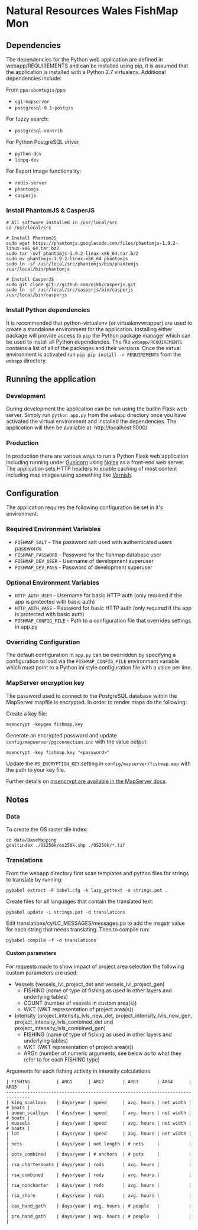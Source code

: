 Natural Resources Wales FishMap Mon
===================================

Dependencies
------------

The dependencies for the Python web application are defined in webapp/REQUIREMENTS and can be installed using pip, it is assumed that the application is installed with a Python 2.7 virtualenv. Additional dependencies include:

From `ppa:ubuntugis/ppa`:

* `cgi-mapserver`
* `postgresql-9.1-postgis`

For fuzzy search:

* `postgresql-contrib`

For Python PostgreSQL driver

* `python-dev`
* `libpq-dev`

For Export Image functionality:

* `redis-server`
* `phantomjs`
* `casperjs`

### Install PhantomJS & CasperJS

    # All software installed in /usr/local/src
    cd /usr/local/src

    # Install PhantomJS
    sudo wget https://phantomjs.googlecode.com/files/phantomjs-1.9.2-linux-x86_64.tar.bz2
    sudo tar -xvf phantomjs-1.9.2-linux-x86_64.tar.bz2
    sudo mv phantomjs-1.9.2-linux-x86_64 phantomjs
    sudo ln -sf /usr/local/src/phantomjs/bin/phantomjs /usr/local/bin/phantomjs

    # Install CasperJS
    sudo git clone git://github.com/n1k0/casperjs.git
    sudo ln -sf /usr/local/src/casperjs/bin/casperjs /usr/local/bin/casperjs

### Install Python dependencies

It is recommended that python-virtualenv (or virtualenvwrapper) are used to create a standalone environment for the application. Installing either package will provide access to `pip` the Python package manager which can be used to install all Python dependencies. The file `webapp/REQUIREMENTS` contains a list of all of the packages and their versions. Once the virtual environment is activated run `pip pip install -r REQUIREMENTS` from the `webapp` directory.

Running the application
-----------------------

### Development

During development the application can be run using the builtin Flask web server. Simply run `python app.py` from the `webapp` directory once you have activated the virtual environment and installed the dependencies. The application will then be available at: http://localhost:5000/

### Production

In production there are various ways to run a Python Flask web application including running under [Gunicorn](http://gunicorn.org/) using [Nginx](http://nginx.com/) as a front-end web server. The application sets HTTP headers to enable caching of most content including map images using something like [Varnish](https://www.varnish-cache.org/).

Configuration
-------------

The application requires the following configuration be set in it's environment:

### Required Environment Variables

* `FISHMAP_SALT` - The password salt used with authenticated users passwords
* `FISHMAP_PASSWORD` - Password for the fishmap database user
* `FISHMAP_DEV_USER` - Username of development superuser
* `FISHMAP_DEV_PASS` - Password of development superuser

### Optional Environment Variables

* `HTTP_AUTH_USER` - Username for basic HTTP auth (only required if the app is protected with basic auth)
* `HTTP_AUTH_PASS` - Password for basic HTTP auth (only required if the app is protected with basic auth)
* `FISHMAP_CONFIG_FILE` - Path to a configuration file that overrides settings in app.py

### Overriding Configuration

The default configuration in `app.py` can be overridden by specifying a configuration to load via the `FISHMAP_CONFIG_FILE` environment variable which must point to a Python ini style configuration file with a value per line.

### MapServer encryption key

The password used to connect to the PostgreSQL database within the MapServer mapfile is encrypted. In order to render maps do the following:

Create a key file:

    msencrypt -keygen fishmap.key

Generate an encrypted password and update `config/mapserver/pgconnection.inc` with the value output:

    msencrypt -key fishmap.key "<password>"

Update the `MS_ENCRYPTION_KEY` setting in `config/mapserver/fishmap.map` with the path to your key file.

Further details on [msencrypt are available in the MapServer docs](http://www.mapserver.org/utilities/msencrypt.html).

Notes
-----

### Data

To create the OS raster tile index:

    cd data/BaseMapping
    gdaltindex ./OS250k/os250k.shp ./OS250k/*.tif

### Translations

From the webapp directory first scan templates and python files for strings to translate by running:

    pybabel extract -F babel.cfg -k lazy_gettext -o strings.pot .

Create files for all languages that contain the translated text:

    pybabel update -i strings.pot -d translations

Edit translations/cy/LC_MESSAGES/messages.po to add the msgstr value for each string that needs translating. Then to compile run:

    pybabel compile -f -d translations

#### Custom parameters

For requests made to show impact of project area selection the following custom parameters are used:

* Vessels (vessels\_lvl\_project\_det and vessels\_lvl\_project\_gen)
    * FISHING (name of type of fishing as used in other layers and underlying tables)
    * COUNT (number of vessels in custom area(s))
    * WKT (WKT representation of project area(s))
* Intensity (project\_intensity\_lvls\_new\_det, project\_intensity\_lvls\_new\_gen, project\_intensity\_lvls\_combined\_det and project\_intensity\_lvls\_combined\_gen)
    * FISHING (name of type of fishing as used in other layers and underlying tables)
    * WKT (WKT representation of project area(s))
    * ARGn (number of numeric arguments, see below as to what they refer to for each FISHING type)

Arguments for each fishing activity in intensity calculations

    | FISHING          | ARG1      | ARG2       | ARG3       | ARG4      | ARG5    |
    -------------------------------------------------------------------------------
    | king_scallops    | days/year | speed      | avg. hours | net width | # boats |
    | queen_scallops   | days/year | speed      | avg. hours | net width | # boats |
    | mussels          | days/year | speed      | avg. hours | net width | # boats |
    | lot              | days/year | speed      | avg. hours | net width |         |
    | nets             | days/year | net length | # nets     |           |         |
    | pots_combined    | days/year | # anchors  | # pots     |           |         |
    | rsa_charterboats | days/year | rods       | avg. hours |           |         |
    | rsa_combined     | days/year | rods       | avg. hours |           |         |
    | rsa_noncharter   | days/year | rods       | avg. hours |           |         |
    | rsa_shore        | days/year | rods       | avg. hours |           |         |
    | cas_hand_gath    | days/year | avg. hours | # people   |           |         |
    | pro_hand_gath    | days/year | avg. hours | # people   |           |         |
